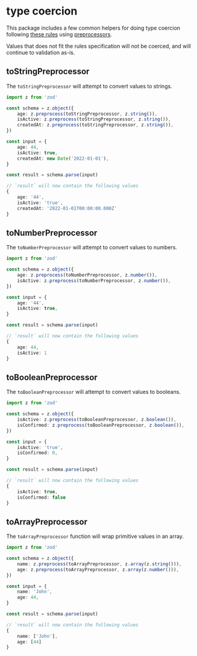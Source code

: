 # type coercion

This package includes a few common helpers for doing type coercion following [these rules](https://ajv.js.org/coercion.html) using [preprocessors](https://github.com/colinhacks/zod#preprocess).

Values that does not fit the rules specification will not be coerced, and will continue to validation as-is.

## toStringPreprocessor

The `toStringPreprocessor` will attempt to convert values to strings.
```typescript
import z from 'zod'

const schema = z.object({
    age: z.preprocess(toStringPreprocessor, z.string()),
    isActive: z.preprocess(toStringPreprocessor, z.string()),
    createdAt: z.preprocess(toStringPreprocessor, z.string()),
})

const input = {
    age: 44,
    isActive: true,
    createdAt: new Date('2022-01-01'),
}

const result = schema.parse(input)

// `result` will now contain the following values
{
    age: '44',
    isActive: 'true',
    createdAt: '2022-01-01T00:00:00.000Z'
}
```

## toNumberPreprocessor

The `toNumberPreprocessor` will attempt to convert values to numbers.
```typescript
import z from 'zod'

const schema = z.object({
    age: z.preprocess(toNumberPreprocessor, z.number()),
    isActive: z.preprocess(toNumberPreprocessor, z.number()),
})

const input = {
    age: '44',
    isActive: true,
}

const result = schema.parse(input)

// `result` will now contain the following values
{
    age: 44,
    isActive: 1
}
```

## toBooleanPreprocessor

The `toBooleanPreprocessor` will attempt to convert values to booleans.
```typescript
import z from 'zod'

const schema = z.object({
    isActive: z.preprocess(toBooleanPreprocessor, z.boolean()),
    isConfirmed: z.preprocess(toBooleanPreprocessor, z.boolean()),
})

const input = {
    isActive: 'true',
    isConfirmed: 0,
}

const result = schema.parse(input)

// `result` will now contain the following values
{
    isActive: true,
    isConfirmed: false
}
```

## toArrayPreprocessor

The `toArrayPreprocessor` function will wrap primitive values in an array.
```typescript
import z from 'zod'

const schema = z.object({
    name: z.preprocess(toArrayPreprocessor, z.array(z.string())),
    age: z.preprocess(toArrayPreprocessor, z.array(z.number())),
})

const input = {
    name: 'John',
    age: 44,
}

const result = schema.parse(input)

// `result` will now contain the following values
{
    name: ['John'],
    age: [44]
}
```